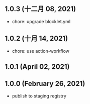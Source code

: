 ## 1.0.3 (十二月 08, 2021)

- chore: upgrade blocklet.yml

## 1.0.2 (十月 14, 2021)

- chore: use action-workflow

## 1.0.1 (April 02, 2021)

## 1.0.0 (February 26, 2021)

- publish to staging registry
